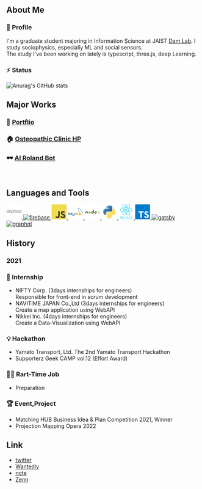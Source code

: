 ## About Me

### 🎫 Profile
I'm a graduate student majoring in Information Science at JAIST [Dam Lab](https://www.jaist.ac.jp/~dam/). I study sociophysics, especially ML and social sensors.  
The study I've been working on lately is typescript, three.js, deep Learning.

### ⚡  Status
 
![Anurag's GitHub stats](https://github-readme-stats.vercel.app/api?username=pythagoras-yamamoto&show_icons=true&theme=tokyonight)


## Major Works

### 📖 [Portflio](https://github.com/pythagoras-yamamoto/Portfolio)
### 🏠 [Osteopathic Clinic HP](https://github.com/pythagoras-yamamoto/Osteopathic-Clinic) 
### 🕶 [AI Roland Bot](https://github.com/pythagoras-yamamoto/AI-Roland-Bot)
<!-- ### 📊 [Data Analyze Project](https://github.com/pythagoras-yamamoto/Data-Analyze) -->
</br>

## Languages and Tools
<p align="left"> <a href="https://expressjs.com" target="_blank" rel="noreferrer"> <img src="https://raw.githubusercontent.com/devicons/devicon/master/icons/express/express-original-wordmark.svg" alt="express" width="40" height="40"/> </a> <a href="https://firebase.google.com/" target="_blank" rel="noreferrer"> <img src="https://www.vectorlogo.zone/logos/firebase/firebase-icon.svg" alt="firebase" width="40" height="40"/> </a> <a href="https://developer.mozilla.org/en-US/docs/Web/JavaScript" target="_blank" rel="noreferrer"> <img src="https://raw.githubusercontent.com/devicons/devicon/master/icons/javascript/javascript-original.svg" alt="javascript" width="40" height="40"/> </a> <a href="https://www.mysql.com/" target="_blank" rel="noreferrer"> <img src="https://raw.githubusercontent.com/devicons/devicon/master/icons/mysql/mysql-original-wordmark.svg" alt="mysql" width="40" height="40"/> </a> <a href="https://nodejs.org" target="_blank" rel="noreferrer"> <img src="https://raw.githubusercontent.com/devicons/devicon/master/icons/nodejs/nodejs-original-wordmark.svg" alt="nodejs" width="40" height="40"/> </a> <a href="https://www.python.org" target="_blank" rel="noreferrer"> <img src="https://raw.githubusercontent.com/devicons/devicon/master/icons/python/python-original.svg" alt="python" width="40" height="40"/> </a> <a href="https://reactjs.org/" target="_blank" rel="noreferrer"> <img src="https://raw.githubusercontent.com/devicons/devicon/master/icons/react/react-original-wordmark.svg" alt="react" width="40" height="40"/> </a> <a href="https://www.typescriptlang.org/" target="_blank" rel="noreferrer"> <img src="https://raw.githubusercontent.com/devicons/devicon/master/icons/typescript/typescript-original.svg" alt="typescript" width="40" height="40"/> </a><a href="https://www.gatsbyjs.com/" target="_blank" rel="noreferrer"> <img src="https://www.vectorlogo.zone/logos/gatsbyjs/gatsbyjs-icon.svg" alt="gatsby" width="40" height="40"/> </a> <a href="https://graphql.org" target="_blank" rel="noreferrer"> <img src="https://www.vectorlogo.zone/logos/graphql/graphql-icon.svg" alt="graphql" width="40" height="40"/> </a> </p>


## History

### 2021

### 💪 Internship
- NIFTY Corp. (3days internships for engineers) <br>
  Responsible for front-end in scrum development
- NAVITIME JAPAN Co.,Ltd (3days internships for engineers) <br>
  Create a map application using WebAPI
- Nikkei Inc. (4days internships for engineers) <br>
  Create a Data-Visualization using WebAPI  <br>

### 💡 Hackathon
- Yamato Transport, Ltd. The 2nd Yamato Transport Hackathon
- Supporterz Geek CAMP vol.12 (Effort Award)
  
<!--#####  (Participation plan) -->

  
### 👨‍💻 Rart-Time Job
- Preparation

### 🏆 Event,Project
- Matching HUB Business Idea & Plan Competition 2021, Winner <br>
- Projection Mapping Opera 2022 <br>

## Link
- [twitter](https://twitter.com/_yy616)
- [Wantedly](https://www.wantedly.com/id/yy_616)
- [note](https://note.com/_yy616)
- [Zenn](https://zenn.dev/yy616)
